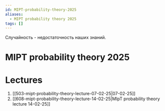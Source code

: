 ```yaml
---
id: MIPT-probability-theory-2025
aliases:
  - MIPT probability theory 2025
tags: []
---
```

Случайность - недостаточность наших знаний.

# MIPT probability theory 2025

# Lectures

1. [[503-mipt-probability-theory-lecture-07-02-25|07-02-25]]
2. [[608-mipt-probability-theory-lecture-14-02-25|MIpT probability theory lecture 14-02-25]]
